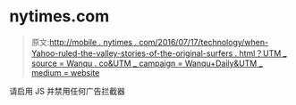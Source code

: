 # nytimes.com

> 原文:[http://mobile . nytimes . com/2016/07/17/technology/when-Yahoo-ruled-the-valley-stories-of-the-original-surfers . html？UTM _ source = Wanqu . co&UTM _ campaign = Wanqu+Daily&UTM _ medium = website](http://mobile.nytimes.com/2016/07/17/technology/when-yahoo-ruled-the-valley-stories-of-the-original-surfers.html?utm_source=wanqu.co&utm_campaign=Wanqu+Daily&utm_medium=website)

请启用 JS 并禁用任何广告拦截器
